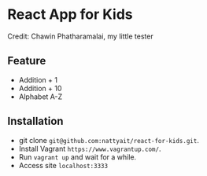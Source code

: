 # React App for Kids
Credit: Chawin Phatharamalai, my little tester
## Feature
- Addition + 1
- Addition + 10
- Alphabet A-Z

## Installation
- git clone `git@github.com:nattyait/react-for-kids.git`.
- Install Vagrant `https://www.vagrantup.com/`.
- Run `vagrant up` and wait for a while.
- Access site `localhost:3333`

